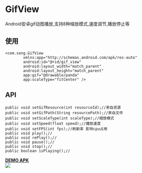 # GifView
Android安卓gif动图播放,支持8种缩放模式,速度调节,播放停止等

## 使用
```
<com.song.GifView
        xmlns:app="http://schemas.android.com/apk/res-auto"
        android:id="@+id/gif_view"
        android:layout_width="match_parent"
        android:layout_height="match_parent"
        app:gif="@drawable/panda"
        app:scaleType="fitCenter" />
```
## API
```
public void setGifResource(int resourceId);//来自资源
public void setGifPath(String resourcePath);//来自文件
public void setScaleType(int scaleType);//缩放模式
public void setSpeed(float speed);//播放速度
public void setFPS(int fps);//刷新率 影响cpu占用
public void play();//
public void rePlay();//
public void pause();//
public void stop();//
public boolean isPlaying();//
```

[ **DEMO APK** ](https://raw.githubusercontent.com/tohodog/GifView/master/gifdemo.apk)
<br>
![](https://github.com//tohodog/GifView/raw/master/demo.jpg)
